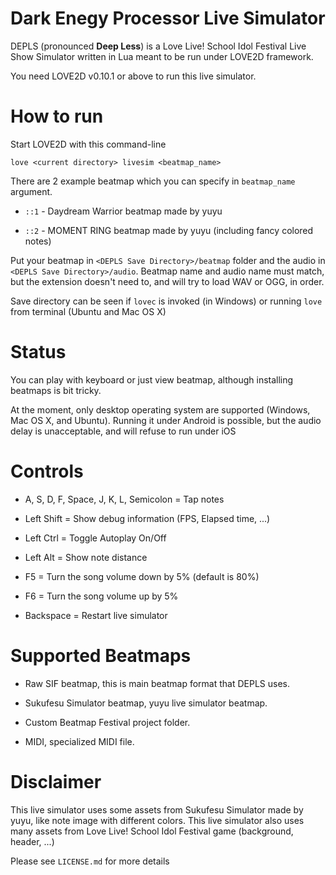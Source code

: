 Dark Enegy Processor Live Simulator
===================================

DEPLS (pronounced **Deep Less**) is a Love Live! School Idol Festival Live Show Simulator written in Lua meant to be run under LOVE2D framework.

You need LOVE2D v0.10.1 or above to run this live simulator.

How to run
==========

Start LOVE2D with this command-line

    love <current directory> livesim <beatmap_name>

There are 2 example beatmap which you can specify in `beatmap_name` argument.

* `::1` - Daydream Warrior beatmap made by yuyu

* `::2` - MOMENT RING beatmap made by yuyu (including fancy colored notes)

Put your beatmap in `<DEPLS Save Directory>/beatmap` folder and the audio in `<DEPLS Save Directory>/audio`.
Beatmap name and audio name must match, but the extension doesn't need to, and will try to load WAV or OGG, in order.

Save directory can be seen if `lovec` is invoked (in Windows) or running `love` from terminal (Ubuntu and Mac OS X)

Status
======

You can play with keyboard or just view beatmap, although installing beatmaps is bit tricky.

At the moment, only desktop operating system are supported (Windows, Mac OS X, and Ubuntu).
Running it under Android is possible, but the audio delay is unacceptable, and will refuse to run under iOS

Controls
========

* A, S, D, F, Space, J, K, L, Semicolon = Tap notes

* Left Shift = Show debug information (FPS, Elapsed time, ...)

* Left Ctrl = Toggle Autoplay On/Off

* Left Alt = Show note distance

* F5 = Turn the song volume down by 5% (default is 80%)

* F6 = Turn the song volume up by 5%

* Backspace = Restart live simulator

Supported Beatmaps
==================

* Raw SIF beatmap, this is main beatmap format that DEPLS uses.

* Sukufesu Simulator beatmap, yuyu live simulator beatmap.

* Custom Beatmap Festival project folder.

* MIDI, specialized MIDI file.

Disclaimer
==========

This live simulator uses some assets from Sukufesu Simulator made by yuyu, like note image with different colors.
This live simulator also uses many assets from Love Live! School Idol Festival game (background, header, ...)

Please see `LICENSE.md` for more details
